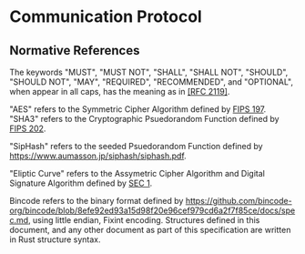 # Communication Protocol

## Normative References

The keywords "MUST", "MUST NOT", "SHALL", "SHALL NOT", "SHOULD", "SHOULD NOT", "MAY", "REQUIRED", "RECOMMENDED", and "OPTIONAL", when appear in all caps, 
 has the meaning as in [[RFC 2119]](https://datatracker.ietf.org/doc/html/rfc2119).

"AES" refers to the Symmetric Cipher Algorithm defined by [FIPS 197](https://nvlpubs.nist.gov/nistpubs/FIPS/NIST.FIPS.197-upd1.pdf).
"SHA3" refers to the Cryptographic Psuedorandom Function defined by [FIPS 202](https://nvlpubs.nist.gov/nistpubs/FIPS/NIST.FIPS.202.pdf).

"SipHash" refers to the seeded Psuedorandom Function defined by <https://www.aumasson.jp/siphash/siphash.pdf>.

"Eliptic Curve" refers to the Assymetric Cipher Algorithm and Digital Signature Algorithm defined by [SEC 1](https://www.secg.org/sec1-v2.pdf).

Bincode refers to the binary format defined by <https://github.com/bincode-org/bincode/blob/8efe92ed93a15d98f20e96cef979cd6a2f7f85ce/docs/spec.md>, using little endian, Fixint encoding.
Structures defined in this document, and any other document as part of this specification are written in Rust structure syntax.